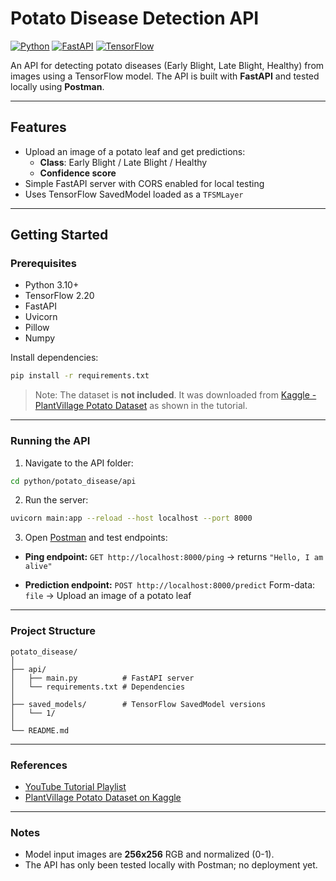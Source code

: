 
# Potato Disease Detection API

[![Python](https://img.shields.io/badge/python-3.10-blue?logo=python)](https://www.python.org/)
[![FastAPI](https://img.shields.io/badge/FastAPI-0.101.0-green?logo=fastapi)](https://fastapi.tiangolo.com/)
[![TensorFlow](https://img.shields.io/badge/TensorFlow-2.20-orange?logo=tensorflow)](https://www.tensorflow.org/)

An API for detecting potato diseases (Early Blight, Late Blight, Healthy) from images using a TensorFlow model. The API is built with **FastAPI** and tested locally using **Postman**.

---

## Features

- Upload an image of a potato leaf and get predictions:
  - **Class**: Early Blight / Late Blight / Healthy
  - **Confidence score**
- Simple FastAPI server with CORS enabled for local testing
- Uses TensorFlow SavedModel loaded as a `TFSMLayer`

---

## Getting Started

### Prerequisites

- Python 3.10+
- TensorFlow 2.20
- FastAPI
- Uvicorn
- Pillow
- Numpy

Install dependencies:

```bash
pip install -r requirements.txt
````

> Note: The dataset is **not included**. It was downloaded from [Kaggle - PlantVillage Potato Dataset](https://www.kaggle.com/datasets) as shown in the tutorial.

---

### Running the API

1. Navigate to the API folder:

```bash
cd python/potato_disease/api
```

2. Run the server:

```bash
uvicorn main:app --reload --host localhost --port 8000
```

3. Open [Postman](https://www.postman.com/) and test endpoints:

* **Ping endpoint:**
  `GET http://localhost:8000/ping` → returns `"Hello, I am alive"`

* **Prediction endpoint:**
  `POST http://localhost:8000/predict`
  Form-data: `file` → Upload an image of a potato leaf

---

### Project Structure

```
potato_disease/
│
├── api/
│   ├── main.py          # FastAPI server
│   └── requirements.txt # Dependencies
│
├── saved_models/        # TensorFlow SavedModel versions
│   └── 1/
│
└── README.md
```

---

### References

* [YouTube Tutorial Playlist](https://www.youtube.com/playlist?list=PLeo1K3hjS3utJFNGyBpIvjWgSDY0eOE8S)
* [PlantVillage Potato Dataset on Kaggle](https://www.kaggle.com/datasets)

---

### Notes

* Model input images are **256x256** RGB and normalized (0-1).
* The API has only been tested locally with Postman; no deployment yet.

